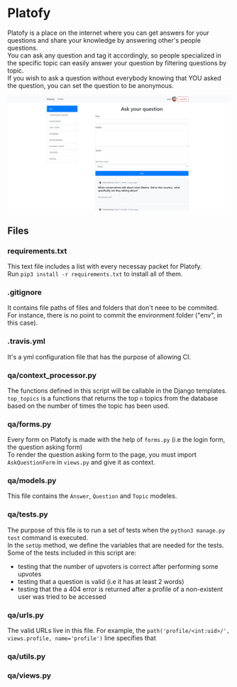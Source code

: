 # Platofy
Platofy is a place on the internet where you can get answers for your questions and share your knowledge by answering other's people questions.  
You can ask any question and tag it accordingly, so people specialized in the specific topic can easily answer your question by filtering questions by topic.  
If you wish to ask a question without everybody knowing that YOU asked the question, you can set the question to be anonymous.

![demo image](demo.png)

## Files

### requirements.txt
This text file includes a list with every necessay packet for Platofy.  
Run `pip3 install -r requirements.txt` to install all of them.

### .gitignore
It contains file paths of files and folders that don't neee to be commited.  
For instance, there is no point to commit the environment folder ("env", in this case).

### .travis.yml
It's a yml configuration file that has the purpose of allowing CI.

### qa/context_processor.py
The functions defined in this script will be callable in the Django templates.  
`top_topics` is a functions that returns the top `n` topics from the database based on the number of times the topic has been used.

### qa/forms.py
Every form on Platofy is made with the help of `forms.py` (i.e the login form, the question asking form)  
To render the question asking form to the page, you must import `AskQuestionForm` in `views.py` and give it as context.  

### qa/models.py
This file contains the `Answer`, `Question` and `Topic` modeles.

### qa/tests.py
The purpose of this file is to run a set of tests when the `python3 manage.py test` command is executed.  
In the `setUp` method, we define the variables that are needed for the tests.  
Some of the tests included in this script are:
- testing that the number of upvoters is correct after performing some upvotes
- testing that a question is valid (i.e it has at least 2 words)
- testing that the a 404 error is returned after a profile of a non-existent user was tried to be accessed

### qa/urls.py
The valid URLs live in this file. For example, the 
    `path('profile/<int:uid>/', views.profile, name='profile')` line specifies that 

### qa/utils.py

### qa/views.py
